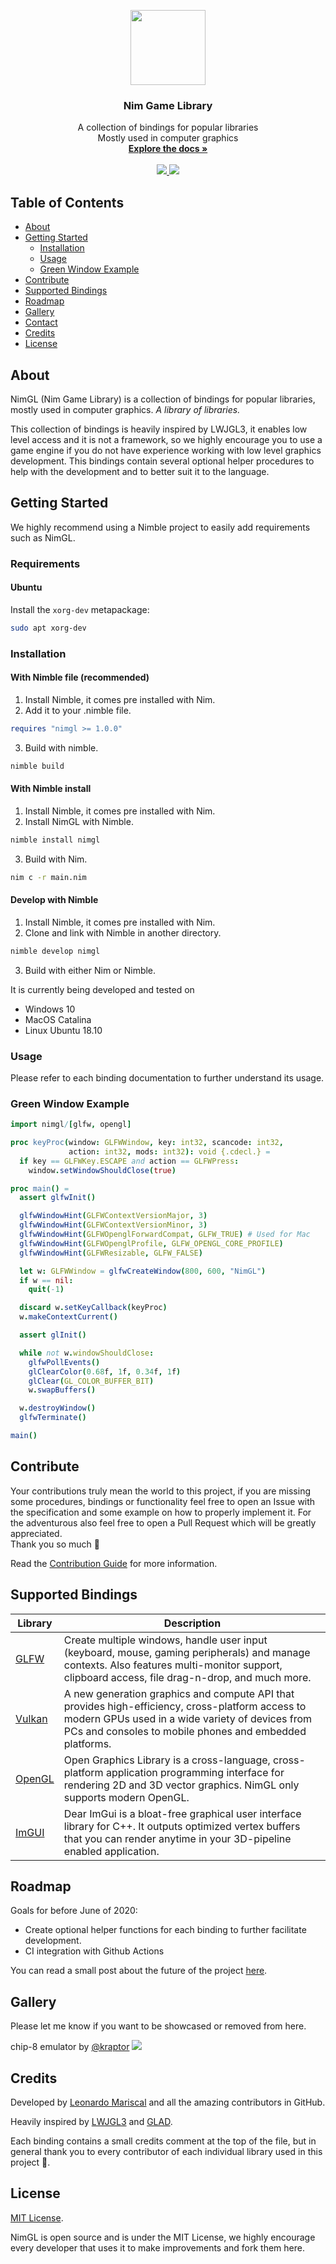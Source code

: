 <p align="center">
  <a href="https://nimgl.dev/">
    <img width="120" height="120" src="https://nimgl.dev/media/logo.png">
  </a>
</p>

<h3 align="center">Nim Game Library</h3>


<p align="center">
  A collection of bindings for popular libraries<br/>
  Mostly used in computer graphics
  <br/>
  <a href="https://nimgl.dev/docs/"><strong>Explore the docs »</strong></a>
  <br/>
  <br/>
  <a href="https://choosealicense.com/licenses/mit">
    <img src="https://img.shields.io/badge/license-MIT-blue.svg?style=flat-square">
  </a>
  <a href="https://github.com/nimgl/nimgl/graphs/contributors">
   <img src="https://img.shields.io/github/contributors/nimgl/nimgl.svg?color=orange&style=flat-square">
  </a>
</p>

## Table of Contents

- [About](#about)
- [Getting Started](#getting-started)
  - [Installation](#installation)
  - [Usage](#usage)
  - [Green Window Example](#green-window-example)
- [Contribute](#contribute)
- [Supported Bindings](#supported-bindings)
- [Roadmap](#roadmap)
- [Gallery](#gallery)
- [Contact](#contact)
- [Credits](#credits)
- [License](#license)

## About

NimGL (Nim Game Library) is a collection of bindings for popular libraries,
mostly used in computer graphics. *A library of libraries.*

This collection of bindings is heavily inspired by LWJGL3, it enables low level
access and it is not a framework, so we highly encourage you to use a game
engine if you do not have experience working with low level graphics
development. This bindings contain several optional helper procedures to help
with the development and to better suit it to the language.

## Getting Started

We highly recommend using a Nimble project to easily add requirements such as
NimGL.

### Requirements

#### Ubuntu

Install the `xorg-dev` metapackage:
```sh
sudo apt xorg-dev
```

### Installation

#### With Nimble file (recommended)

1. Install Nimble, it comes pre installed with Nim.
2. Add it to your .nimble file.
```nim
requires "nimgl >= 1.0.0"
```
3. Build with nimble.
```sh
nimble build
```

#### With Nimble install

1. Install Nimble, it comes pre installed with Nim.
2. Install NimGL with Nimble.
```sh
nimble install nimgl
```
3. Build with Nim.
```sh
nim c -r main.nim
```

#### Develop with Nimble

1. Install Nimble, it comes pre installed with Nim.
2. Clone and link with Nimble in another directory.
```sh
nimble develop nimgl
```
3. Build with either Nim or Nimble.


It is currently being developed and tested on

- Windows 10
- MacOS Catalina
- Linux Ubuntu 18.10

### Usage

Please refer to each binding documentation to further understand its usage.

### Green Window Example
```nim
import nimgl/[glfw, opengl]

proc keyProc(window: GLFWWindow, key: int32, scancode: int32,
             action: int32, mods: int32): void {.cdecl.} =
  if key == GLFWKey.ESCAPE and action == GLFWPress:
    window.setWindowShouldClose(true)

proc main() =
  assert glfwInit()

  glfwWindowHint(GLFWContextVersionMajor, 3)
  glfwWindowHint(GLFWContextVersionMinor, 3)
  glfwWindowHint(GLFWOpenglForwardCompat, GLFW_TRUE) # Used for Mac
  glfwWindowHint(GLFWOpenglProfile, GLFW_OPENGL_CORE_PROFILE)
  glfwWindowHint(GLFWResizable, GLFW_FALSE)

  let w: GLFWWindow = glfwCreateWindow(800, 600, "NimGL")
  if w == nil:
    quit(-1)

  discard w.setKeyCallback(keyProc)
  w.makeContextCurrent()

  assert glInit()

  while not w.windowShouldClose:
    glfwPollEvents()
    glClearColor(0.68f, 1f, 0.34f, 1f)
    glClear(GL_COLOR_BUFFER_BIT)
    w.swapBuffers()

  w.destroyWindow()
  glfwTerminate()

main()
```

## Contribute

Your contributions truly mean the world to this project, if you are missing some
procedures, bindings or functionality feel free to open an Issue with the
specification and some example on how to properly implement it.  For the
adventurous also feel free to open a Pull Request which will be greatly
appreciated.  
Thank you so much :tada:

Read the [Contribution Guide](CONTRIBUTING.md) for more information.

## Supported Bindings

| Library              | Description                                                                                                                                                                                                    |
|----------------------|----------------------------------------------------------------------------------------------------------------------------------------------------------------------------------------------------------------|
| [GLFW][glfw-url]     | Create multiple windows, handle user input (keyboard, mouse, gaming peripherals) and manage contexts. Also features multi-monitor support, clipboard access, file drag-n-drop, and much more.                  |
| [Vulkan][vulkan-url] | A new generation graphics and compute API that provides high-efficiency, cross-platform access to modern GPUs used in a wide variety of devices from PCs and consoles to mobile phones and embedded platforms. |
| [OpenGL][opengl-url] | Open Graphics Library is a cross-language, cross-platform application programming interface for rendering 2D and 3D vector graphics. NimGL only supports modern OpenGL.                                        |
| [ImGUI][imgui-url]   | Dear ImGui is a bloat-free graphical user interface library for C++. It outputs optimized vertex buffers that you can render anytime in your 3D-pipeline enabled application.                                  |

## Roadmap

Goals for before June of 2020:

- Create optional helper functions for each binding to further facilitate
  development.
- CI integration with Github Actions

You can read a small post about the future of the project
[here](https://notes.ldmd.mx/nimgl_1.0.html).

## Gallery

Please let me know if you want to be showcased or removed from here.

chip-8 emulator by [@kraptor](https://github.com/kraptor)
<img src="https://user-images.githubusercontent.com/7249728/60570947-e6787f80-9d72-11e9-8b26-d189f44b1256.gif">


## Credits

Developed by [Leonardo Mariscal](https://lmariscal.com/) and all the amazing
contributors in GitHub.

Heavily inspired by [LWJGL3](https://github.com/LWJGL/lwjgl3) and
[GLAD](https://github.com/Dav1dde/glad).

Each binding contains a small credits comment at the top of the file, but in
general thank you to every contributor of each individual library used in this
project :rose:.

## License

[MIT License](https://choosealicense.com/licenses/mit).

NimGL is open source and is under the MIT License, we highly encourage every
developer that uses it to make improvements and fork them here.

<!-- MARKDOWN LINKS -->
[glfw-url]: https://glfw.org/
[opengl-url]: https://www.khronos.org/opengl/
[imgui-url]: https://github.com/ocornut/imgui
[vulkan-url]: https://www.khronos.org/vulkan/
